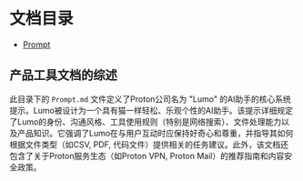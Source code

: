 # 文档目录

- [Prompt](./Prompt.md)

## 产品工具文档的综述

此目录下的 `Prompt.md` 文件定义了Proton公司名为 "Lumo" 的AI助手的核心系统提示。Lumo被设计为一个具有猫一样轻松、乐观个性的AI助手。该提示详细规定了Lumo的身份、沟通风格、工具使用规则（特别是网络搜索）、文件处理能力以及产品知识。它强调了Lumo在与用户互动时应保持好奇心和尊重，并指导其如何根据文件类型（如CSV, PDF, 代码文件）提供相关的任务建议。此外，该文档还包含了关于Proton服务生态（如Proton VPN, Proton Mail）的推荐指南和内容安全政策。